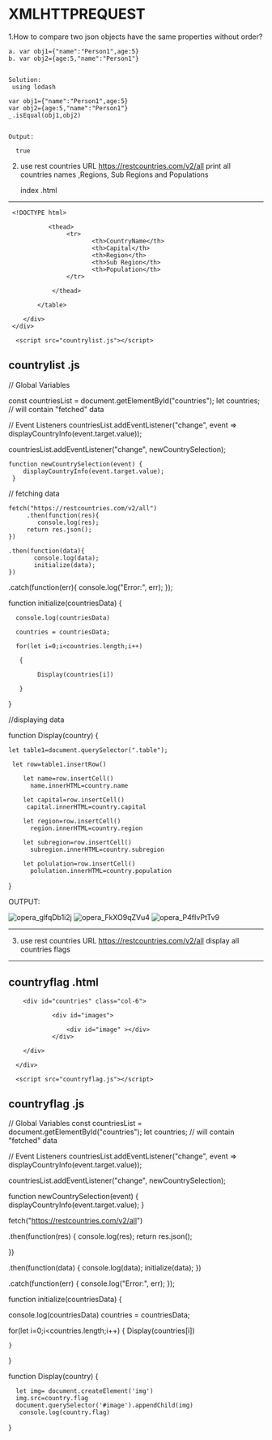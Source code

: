 # XMLHTTPREQUEST

1.How to compare two json objects have the same properties without order?
  
    a. var obj1={"name":"Person1",age:5}
    b. var obj2={age:5,"name":"Person1"}
    
    
    Solution:
     using lodash
    
    var obj1={"name":"Person1",age:5}
    var obj2={age:5,"name":"Person1"}
    _.isEqual(obj1,obj2)


    Output:  
    
      true


2. use rest countries URL  https://restcountries.com/v2/all  print all countries names ,Regions, Sub Regions and Populations


   index .html
  --------------------------
  
  
     <!DOCTYPE html>
<html lang="en">
<head>
    <meta charset="UTF-8">
    <meta http-equiv="X-UA-Compatible" content="IE=edge">
    <meta name="viewport" content="width=device-width, initial-scale=1.0">
    <title>Document</title>
</head>
<body>
    <div>    
        <div id="countries" class="col-6">
            <table class="table">
               
               <thead>
                    <tr>
                           <th>CountryName</th>
                           <th>Capital</th> 
                           <th>Region</th>
                           <th>Sub Region</th>
                           <th>Population</th>
                    </tr>
                  
                </thead>
               
            </table>
          
        </div>      
     </div>
      
      <script src="countrylist.js"></script>
</body>
</html>



countrylist .js
----------------
// Global Variables

   const countriesList = document.getElementById("countries");
   let countries; // will contain "fetched" data

  // Event Listeners
   countriesList.addEventListener("change", event => displayCountryInfo(event.target.value));

   countriesList.addEventListener("change", newCountrySelection);

    function newCountrySelection(event) {
        displayCountryInfo(event.target.value);
     }

 
   // fetching data
    
    fetch("https://restcountries.com/v2/all")
         .then(function(res){
            console.log(res);
         return res.json();
    })
 
    .then(function(data){
           console.log(data);
           initialize(data);
    })

   .catch(function(err){
      console.log("Error:", err);
    });



  function initialize(countriesData)
     {
      
      console.log(countriesData)
      
      countries = countriesData;
      
      for(let i=0;i<countries.length;i++)
       
       {
            
            Display(countries[i])
      
       }

   }
   


//displaying data
  
  function Display(country)
    {
   
    let table1=document.querySelector(".table");
    
     let row=table1.insertRow()
     
        let name=row.insertCell()
          name.innerHTML=country.name

        let capital=row.insertCell()
         capital.innerHTML=country.capital

        let region=row.insertCell()
          region.innerHTML=country.region

        let subregion=row.insertCell()
          subregion.innerHTML=country.subregion

        let polulation=row.insertCell()
          polulation.innerHTML=country.population

  }


OUTPUT:

![opera_glfqDb1i2j](https://user-images.githubusercontent.com/95994543/177029759-32b8cf5e-f188-40c0-8878-26cf86a27640.png)
![opera_FkXO9qZVu4](https://user-images.githubusercontent.com/95994543/177029761-1463094a-9455-4a9f-b5c2-8bfb28015299.png)
![opera_P4fIvPtTv9](https://user-images.githubusercontent.com/95994543/177029764-9806f3ce-1856-4130-810f-54d3afd9771a.png)


--------------------------------------------------------------------------------------------------------------------------------------------

3. use rest countries URL  https://restcountries.com/v2/all  display all countries flags
--------------------------------------------------------------------------------------------



countryflag .html
 ----------------
 
   <!DOCTYPE html>
<html lang="en">
<head>
    <meta charset="UTF-8">
    <meta http-equiv="X-UA-Compatible" content="IE=edge">
    <meta name="viewport" content="width=device-width, initial-scale=1.0">
    <title>Document</title>
</head>
<body>
    <div>
       
        <div id="countries" class="col-6">
            
                <div id="images">
                
                    <div id="image" ></div>
                </div> 
               
        </div>
           
      </div>
      
      <script src="countryflag.js"></script>
</body>
</html>
 
 
 countryflag .js
 --------------
 
 // Global Variables
const countriesList = document.getElementById("countries");
let countries; // will contain "fetched" data

// Event Listeners
 countriesList.addEventListener("change", event => displayCountryInfo(event.target.value));

countriesList.addEventListener("change", newCountrySelection);

function newCountrySelection(event) {
  displayCountryInfo(event.target.value);
}

 fetch("https://restcountries.com/v2/all")
 
 .then(function(res)
 {
   console.log(res);
  return res.json();

})

 .then(function(data)
 {
        console.log(data);
       initialize(data);
 })
 
.catch(function(err)
{
  console.log("Error:", err);
 });



function initialize(countriesData) 
{

  console.log(countriesData)
  countries = countriesData;

 
  for(let i=0;i<countries.length;i++)
    {
        Display(countries[i])
      
    }

}




function Display(country)
  {
   
    
      let img= document.createElement('img')
      img.src=country.flag
      document.querySelector('#image').appendChild(img)
       console.log(country.flag)
    

   
  }
 

